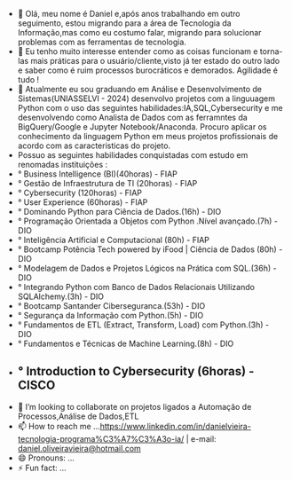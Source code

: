 - 👋 Olá, meu nome é Daniel e,após anos trabalhando em outro seguimento, estou migrando para a área de Tecnologia da Informação,mas como eu costumo falar, migrando para solucionar problemas com as ferramentas de tecnologia.
- 👀 Eu tenho muito interesse entender como as coisas funcionam e torna-las mais práticas para o usuário/cliente,visto já ter estado do outro lado e saber como é ruim processos burocráticos e demorados. Agilidade é tudo ! 
- 🌱 Atualmente eu sou graduando em Análise e Desenvolvimento de Sistemas(UNIASSELVI - 2024) desenvolvo projetos com a linguuagem Python com o uso das seguintes habilidades:IA,SQL,Cybersecurity e me desenvolvendo como Analista de Dados com as ferramntes da BigQuery/Google e Jupyter Notebook/Anaconda. Procuro aplicar os conhecimento da linguagem Python em meus projetos profissionais de acordo com as caracteristicas do projeto.
- Possuo as seguintes habilidades conquistadas com estudo em renomadas instituições :
-    ° Business Intelligence (BI)(40horas) - FIAP
-    ° Gestão de Infraestrutura de TI (20horas) - FIAP
-    ° Cybersecurity (120horas) - FIAP
-    ° User Experience (60horas) - FIAP
-    ° Dominando Python para Ciência de Dados.(16h) - DIO
-    ° Programação Orientada a Objetos com Python .Nível avançado.(7h) - DIO
-    ° Inteligência Artificial e Computacional (80h) - FIAP
-    ° Bootcamp Potência Tech powered by iFood | Ciência de Dados (80h) - DIO
-    ° Modelagem de Dados e Projetos Lógicos na Prática com SQL.(36h) - DIO
-    ° Integrando Python com Banco de Dados Relacionais Utilizando SQLAlchemy.(3h) - DIO
-    ° Bootcamp Santander Ciberseguranca.(53h) - DIO
-    ° Segurança da Informação com Python.(5h) - DIO
-    ° Fundamentos de ETL (Extract, Transform, Load) com Python.(3h) - DIO
-    ° Fundamentos e Técnicas de Machine Learning.(8h) - DIO
-    ° Introduction to Cybersecurity (6horas) - CISCO
     -    
- 💞️ I’m looking to collaborate on projetos ligados a Automação de Processos,Análise de Dados,ETL
- 📫 How to reach me ...https://www.linkedin.com/in/danielvieira-tecnologia-programa%C3%A7%C3%A3o-ia/     | e-mail: daniel.oliveiravieira@hotmail.com
- 😄 Pronouns: ...
- ⚡ Fun fact: ...

<!---
Daniel010203/Daniel010203 is a ✨ special ✨ repository because its `README.md` (this file) appears on your GitHub profile.
You can click the Preview link to take a look at your changes.
--->
